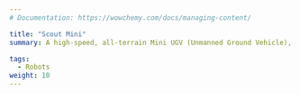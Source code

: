 ```yaml
---
# Documentation: https://wowchemy.com/docs/managing-content/

title: "Scout Mini"
summary: A high-speed, all-terrain Mini UGV (Unmanned Ground Vehicle), designed specifically for cutting-edge scientific experiments, serving as a versatile mobile research platform. ([link](https://iqr-robot.com/product/scout-mini/))

tags:
  - Robots
weight: 10
---
```

